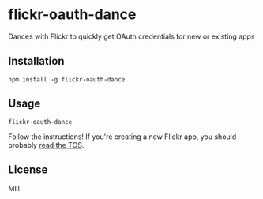 # flickr-oauth-dance

Dances with Flickr to quickly get OAuth credentials for new or existing apps

## Installation

```
npm install -g flickr-oauth-dance
```

## Usage

```
flickr-oauth-dance
```

Follow the instructions! If you're creating a new Flickr app, you should probably [read the TOS](https://www.flickr.com/services/api/tos/).

## License

MIT